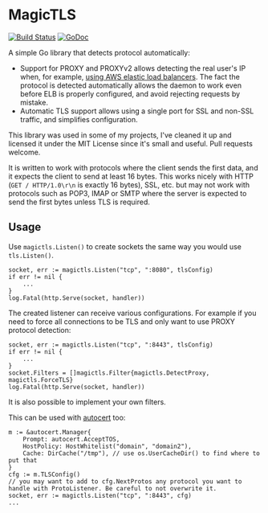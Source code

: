 # MagicTLS

[![Build Status](https://github.com/KarpelesLab/magictls/workflows/Go/badge.svg)](https://github.com/KarpelesLab/magictls/actions)
[![GoDoc](https://godoc.org/github.com/KarpelesLab/magictls?status.svg)](https://godoc.org/github.com/KarpelesLab/magictls)

A simple Go library that detects protocol automatically:

* Support for PROXY and PROXYv2 allows detecting the real user's IP when, for example, [using AWS elastic load balancers](https://docs.aws.amazon.com/elasticloadbalancing/latest/classic/enable-proxy-protocol.html). The fact the protocol is detected automatically allows the daemon to work even before ELB is properly configured, and avoid rejecting requests by mistake.
* Automatic TLS support allows using a single port for SSL and non-SSL traffic, and simplifies configuration.

This library was used in some of my projects, I've cleaned it up and licensed it under the MIT License since it's small and useful. Pull requests welcome.

It is written to work with protocols where the client sends the first data, and it expects the client to send at least 16 bytes. This works nicely with HTTP (`GET / HTTP/1.0\r\n` is exactly 16 bytes), SSL, etc. but may not work with protocols such as POP3, IMAP or SMTP where the server is expected to send the first bytes unless TLS is required.

## Usage

Use `magictls.Listen()` to create sockets the same way you would use `tls.Listen()`.

	socket, err := magictls.Listen("tcp", ":8080", tlsConfig)
	if err != nil {
		...
	}
	log.Fatal(http.Serve(socket, handler))

The created listener can receive various configurations. For example if you need to force all connections to be TLS and only want to use PROXY protocol detection:

	socket, err := magictls.Listen("tcp", ":8443", tlsConfig)
	if err != nil {
		...
	}
	socket.Filters = []magictls.Filter{magictls.DetectProxy, magictls.ForceTLS}
	log.Fatal(http.Serve(socket, handler))

It is also possible to implement your own filters.

This can be used with [autocert](https://godoc.org/golang.org/x/crypto/acme/autocert) too:

	m := &autocert.Manager{
		Prompt: autocert.AcceptTOS,
		HostPolicy: HostWhitelist("domain", "domain2"),
		Cache: DirCache("/tmp"), // use os.UserCacheDir() to find where to put that
	}
	cfg := m.TLSConfig()
	// you may want to add to cfg.NextProtos any protocol you want to handle with ProtoListener. Be careful to not overwrite it.
	socket, err := magictls.Listen("tcp", ":8443", cfg)
	...

